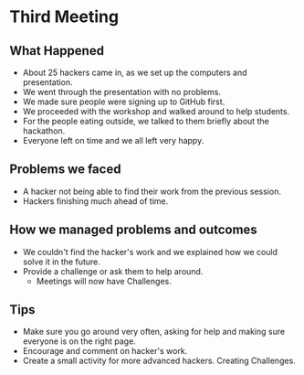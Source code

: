 # Third Meeting

## What Happened

- About 25 hackers came in, as we set up the computers and presentation.
- We went through the presentation with no problems.
- We made sure people were signing up to GitHub first.
- We proceeded with the workshop and walked around to help students.
- For the people eating outside, we talked to them briefly about the hackathon.
- Everyone left on time and we all left very happy.

## Problems we faced

- A hacker not being able to find their work from the previous session.
- Hackers finishing much ahead of time.

## How we managed problems and outcomes

- We couldn't find the hacker's work and we explained how we could solve it in
  the future.
- Provide a challenge or ask them to help around.
  - Meetings will now have Challenges.

## Tips

- Make sure you go around very often, asking for help and making sure everyone
  is on the right page.
- Encourage and comment on hacker's work.
- Create a small activity for more advanced hackers. Creating Challenges.
